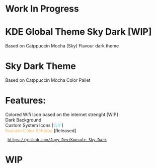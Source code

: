 # Work In Progress
# KDE Global Theme Sky Dark [WIP]
Based on  Catppuccin Mocha (Sky) Flavour dark theme

# Sky Dark Theme

Based on Catppuccin Mocha Color Pallet
# Features:
Colored Wifi Icon based on the internet strenght [WIP]
\
Dark Background
\
Custom System Icons [<span style="color: #89dceb;">WIP</span>]
\
<span style="color: #fab867;">Konsole Color Scheme</span> [Released]

<code> https://github.com/Jayy-Dev/Konsole-Sky-Dark</code>

# WIP